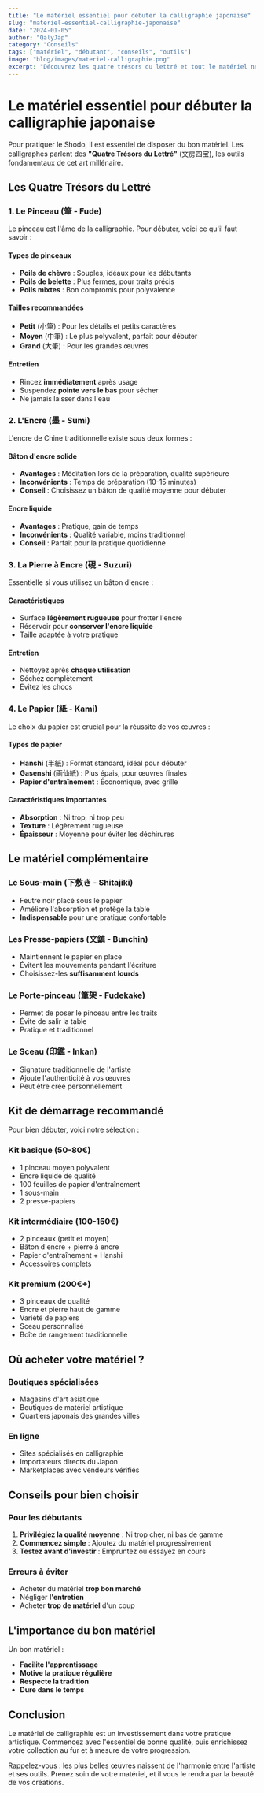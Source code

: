 ```yaml
---
title: "Le matériel essentiel pour débuter la calligraphie japonaise"
slug: "materiel-essentiel-calligraphie-japonaise"
date: "2024-01-05"
author: "QalyJap"
category: "Conseils"
tags: ["matériel", "débutant", "conseils", "outils"]
image: "blog/images/materiel-calligraphie.png"
excerpt: "Découvrez les quatre trésors du lettré et tout le matériel nécessaire pour commencer votre apprentissage de la calligraphie japonaise dans les meilleures conditions."
---
```


# Le matériel essentiel pour débuter la calligraphie japonaise

Pour pratiquer le Shodo, il est essentiel de disposer du bon matériel. Les calligraphes parlent des **"Quatre Trésors du Lettré"** (文房四宝), les outils fondamentaux de cet art millénaire.

## Les Quatre Trésors du Lettré

### 1. Le Pinceau (筆 - Fude)

Le pinceau est l'âme de la calligraphie. Pour débuter, voici ce qu'il faut savoir :

#### Types de pinceaux
- **Poils de chèvre** : Souples, idéaux pour les débutants
- **Poils de belette** : Plus fermes, pour traits précis
- **Poils mixtes** : Bon compromis pour polyvalence

#### Tailles recommandées
- **Petit** (小筆) : Pour les détails et petits caractères
- **Moyen** (中筆) : Le plus polyvalent, parfait pour débuter
- **Grand** (大筆) : Pour les grandes œuvres

#### Entretien
- Rincez **immédiatement** après usage
- Suspendez **pointe vers le bas** pour sécher
- Ne jamais laisser dans l'eau

### 2. L'Encre (墨 - Sumi)

L'encre de Chine traditionnelle existe sous deux formes :

#### Bâton d'encre solide
- **Avantages** : Méditation lors de la préparation, qualité supérieure
- **Inconvénients** : Temps de préparation (10-15 minutes)
- **Conseil** : Choisissez un bâton de qualité moyenne pour débuter

#### Encre liquide
- **Avantages** : Pratique, gain de temps
- **Inconvénients** : Qualité variable, moins traditionnel
- **Conseil** : Parfait pour la pratique quotidienne

### 3. La Pierre à Encre (硯 - Suzuri)

Essentielle si vous utilisez un bâton d'encre :

#### Caractéristiques
- Surface **légèrement rugueuse** pour frotter l'encre
- Réservoir pour **conserver l'encre liquide**
- Taille adaptée à votre pratique

#### Entretien
- Nettoyez après **chaque utilisation**
- Séchez complètement
- Évitez les chocs

### 4. Le Papier (紙 - Kami)

Le choix du papier est crucial pour la réussite de vos œuvres :

#### Types de papier
- **Hanshi** (半紙) : Format standard, idéal pour débuter
- **Gasenshi** (画仙紙) : Plus épais, pour œuvres finales
- **Papier d'entraînement** : Économique, avec grille

#### Caractéristiques importantes
- **Absorption** : Ni trop, ni trop peu
- **Texture** : Légèrement rugueuse
- **Épaisseur** : Moyenne pour éviter les déchirures

## Le matériel complémentaire

### Le Sous-main (下敷き - Shitajiki)
- Feutre noir placé sous le papier
- Améliore l'absorption et protège la table
- **Indispensable** pour une pratique confortable

### Les Presse-papiers (文鎮 - Bunchin)
- Maintiennent le papier en place
- Évitent les mouvements pendant l'écriture
- Choisissez-les **suffisamment lourds**

### Le Porte-pinceau (筆架 - Fudekake)
- Permet de poser le pinceau entre les traits
- Évite de salir la table
- Pratique et traditionnel

### Le Sceau (印鑑 - Inkan)
- Signature traditionnelle de l'artiste
- Ajoute l'authenticité à vos œuvres
- Peut être créé personnellement

## Kit de démarrage recommandé

Pour bien débuter, voici notre sélection :

### Kit basique (50-80€)
- 1 pinceau moyen polyvalent
- Encre liquide de qualité
- 100 feuilles de papier d'entraînement
- 1 sous-main
- 2 presse-papiers

### Kit intermédiaire (100-150€)
- 2 pinceaux (petit et moyen)
- Bâton d'encre + pierre à encre
- Papier d'entraînement + Hanshi
- Accessoires complets

### Kit premium (200€+)
- 3 pinceaux de qualité
- Encre et pierre haut de gamme
- Variété de papiers
- Sceau personnalisé
- Boîte de rangement traditionnelle

## Où acheter votre matériel ?

### Boutiques spécialisées
- Magasins d'art asiatique
- Boutiques de matériel artistique
- Quartiers japonais des grandes villes

### En ligne
- Sites spécialisés en calligraphie
- Importateurs directs du Japon
- Marketplaces avec vendeurs vérifiés

## Conseils pour bien choisir

### Pour les débutants
1. **Privilégiez la qualité moyenne** : Ni trop cher, ni bas de gamme
2. **Commencez simple** : Ajoutez du matériel progressivement
3. **Testez avant d'investir** : Empruntez ou essayez en cours

### Erreurs à éviter
- Acheter du matériel **trop bon marché**
- Négliger **l'entretien**
- Acheter **trop de matériel** d'un coup

## L'importance du bon matériel

Un bon matériel :
- **Facilite l'apprentissage**
- **Motive la pratique régulière**
- **Respecte la tradition**
- **Dure dans le temps**

## Conclusion

Le matériel de calligraphie est un investissement dans votre pratique artistique. Commencez avec l'essentiel de bonne qualité, puis enrichissez votre collection au fur et à mesure de votre progression.

Rappelez-vous : les plus belles œuvres naissent de l'harmonie entre l'artiste et ses outils. Prenez soin de votre matériel, et il vous le rendra par la beauté de vos créations.